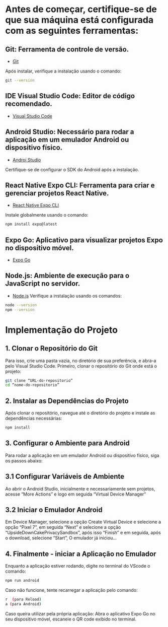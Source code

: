 # Antes de começar, certifique-se de que sua máquina está configurada com as seguintes ferramentas:


## Git: Ferramenta de controle de versão.
- [Git](https://www.git-scm.com/downloads)

Após instalar, verifique a instalação usando o comando:
```sh
git --version
```

## IDE Visual Studio Code: Editor de código recomendado.
- [Visual Studio Code](https://code.visualstudio.com/download)



## Android Studio: Necessário para rodar a aplicação em um emulador Android ou dispositivo físico.
- [Androi Studio](https://developer.android.com/studio)

Certifique-se de configurar o SDK do Android após a instalação.

## React Native Expo CLI: Ferramenta para criar e gerenciar projetos React Native.
- [React Native Expo CLI](https://reactnative.dev/)

Instale globalmente usando o comando:
```sh
npm install expo@latest
```
## Expo Go: Aplicativo para visualizar projetos Expo no dispositivo móvel.
- [Expo Go](https://abrir.link/pFfoB)

## Node.js: Ambiente de execução para o JavaScript no servidor.
- [Node.js](https://nodejs.org/en)
Verifique a instalação usando os comandos:
```sh
node --version
npm --version
```

# Implementação do Projeto

## 1. Clonar o Repositório do Git
Para isso, crie uma pasta vazia, no diretório de sua preferência, e abra-a pelo Visual Studio Code.
Primeiro, clonar o repositório do Git onde está o projeto:
```sh
git clone “URL-do-repositorio”
cd “nome-do-repositorio”
```

## 2. Instalar as Dependências do Projeto
Após clonar o repositório, navegue até o diretório do projeto e instale as dependências necessárias:
```sh
npm install
```

## 3. Configurar o Ambiente para Android

Para rodar a aplicação em um emulador Android ou dispositivo físico, siga os passos abaixo:


## 3.1 Configurar Variáveis de Ambiente

Ao abrir o Android Studio, inicialmente e necessariamente sem projetos, acesse “More Actions” e logo em seguida “Virtual Device Manager” 

## 3.2 Iniciar o Emulador Android

Em Device Manager, selecione a opção Create Virtual Device e selecione a opção “Pixel 7”, em seguida “Next” e selecione a opção “UpsideDownCakePrivacySandbox”, após isso “Finish” e em seguida, após o download, selecione “Start”, O emulador já iniciou…


## 4. Finalmente - iniciar a Aplicação no Emulador
   
Enquanto a aplicação estiver rodando, digite no terminal do VScode o comando: 
```sh
npm run android
```
Caso não funcione, tente recarregar a aplicação pelo comando: 
```sh
r  (para Reload) 
a (para Android)
```

Caso queira utilizar pela própria aplicação: 
Abra o aplicativo Expo Go no seu dispositivo móvel, escaneie o QR code exibido no terminal.
